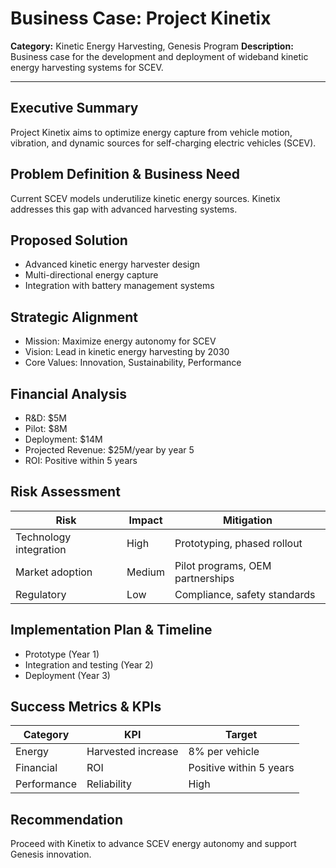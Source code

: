 # Business Case: Project Kinetix

**Category:** Kinetic Energy Harvesting, Genesis Program
**Description:** Business case for the development and deployment of wideband kinetic energy harvesting systems for SCEV.

---

## Executive Summary
Project Kinetix aims to optimize energy capture from vehicle motion, vibration, and dynamic sources for self-charging electric vehicles (SCEV).

## Problem Definition & Business Need
Current SCEV models underutilize kinetic energy sources. Kinetix addresses this gap with advanced harvesting systems.

## Proposed Solution
- Advanced kinetic energy harvester design
- Multi-directional energy capture
- Integration with battery management systems

## Strategic Alignment
- Mission: Maximize energy autonomy for SCEV
- Vision: Lead in kinetic energy harvesting by 2030
- Core Values: Innovation, Sustainability, Performance

## Financial Analysis
- R&D: $5M
- Pilot: $8M
- Deployment: $14M
- Projected Revenue: $25M/year by year 5
- ROI: Positive within 5 years

## Risk Assessment
| Risk | Impact | Mitigation |
|---|---|---|
| Technology integration | High | Prototyping, phased rollout |
| Market adoption | Medium | Pilot programs, OEM partnerships |
| Regulatory | Low | Compliance, safety standards |

## Implementation Plan & Timeline
- Prototype (Year 1)
- Integration and testing (Year 2)
- Deployment (Year 3)

## Success Metrics & KPIs
| Category | KPI | Target |
|---|---|---|
| Energy | Harvested increase | 8% per vehicle |
| Financial | ROI | Positive within 5 years |
| Performance | Reliability | High |

## Recommendation
Proceed with Kinetix to advance SCEV energy autonomy and support Genesis innovation.
